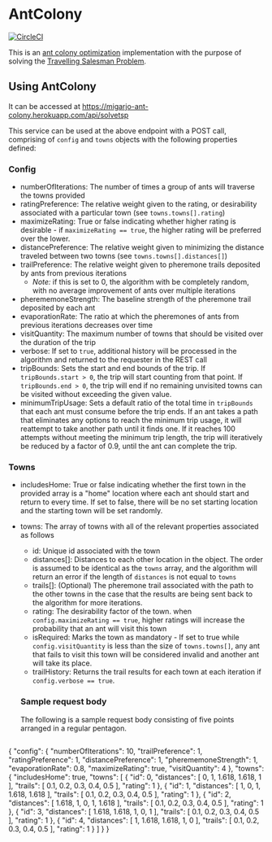 # AntColony

[![CircleCI](https://circleci.com/gh/migarjo/antcolony.svg?style=svg)](https://circleci.com/gh/migarjo/antcolony)

This is an [ant colony optimization](http://iridia.ulb.ac.be/~mbiro/Paperi/IridiaTr2006-023r001.pdf) implementation with the purpose of solving the [Travelling Salesman Problem](https://en.wikipedia.org/wiki/Travelling_salesman_problem).

## Using AntColony

It can be accessed at https://migarjo-ant-colony.herokuapp.com/api/solvetsp

This service can be used at the above endpoint with a POST call, comprising of `config` and `towns` objects with the following properties defined:

### Config
- numberOfIterations: The number of times a group of ants will traverse the towns provided
- ratingPreference: The relative weight given to the rating, or desirability associated with a particular town (see `towns.towns[].rating`)
- maximizeRating: True or false indicating whether higher rating is desirable - if `maximizeRating == true`, the higher rating will be preferred over the lower.
- distancePreference: The relative weight given to minimizing the distance traveled between two towns (see `towns.towns[].distances[]`)
- trailPreference: The relative weight given to pheremone trails deposited by ants from previous iterations
  - _Note:_ if this is set to 0, the algorithm with be completely random, with no average improvement of ants over multiple iterations
- pherememoneStrength: The baseline strength of the pheremone trail deposited by each ant
- evaporationRate: The ratio at which the pheremones of ants from previous iterations decreases over time
- visitQuantity: The maximum number of towns that should be visited over the duration of the trip
- verbose: If set to `true`, additional history will be processed in the algorithm and returned to the requester in the REST call
- tripBounds: Sets the start and end bounds of the trip. If `tripBounds.start > 0`, the trip will start counting from that point. If `tripBounds.end > 0`, the trip will end if no remaining unvisited towns can be visited without exceeding the given value.
- minimumTripUsage: Sets a default ratio of the total time in `tripBounds` that each ant must consume before the trip ends. If an ant takes a path that eliminates any options to reach the minimum trip usage, it will reattempt to take another path until it finds one. If it reaches 100 attempts without meeting the minimum trip length, the trip will iteratively be reduced by a factor of 0.9, until the ant can complete the trip.

### Towns
- includesHome: True or false indicating whether the first town in the provided array is a "home" location where each ant should start and return to every time. If set to false, there will be no set starting location and the starting town will be set randomly.
- towns: The array of towns with all of the relevant properties associated as follows
  - id: Unique id associated with the town
  - distances[]: Distances to each other location in the object. The order is assumed to be identical as the `towns` array, and the algorithm will return an error if the length of `distances` is not equal to `towns`
  - trails[]: (Optional) The pheremone trail associated with the path to the other towns in the case that the results are being sent back to the algorithm for more iterations.
  - rating: The desirability factor of the town. when `config.maximizeRating == true`, higher ratings will increase the probability that an ant will visit this town
  - isRequired: Marks the town as mandatory - If set to true while `config.visitQuantity` is less than the size of `towns.towns[]`, any ant that fails to visit this town will be considered invalid and another ant will take its place.
  - trailHistory: Returns the trail results for each town at each iteration if `config.verbose == true`.
  

  ### Sample request body
  The following is a sample request body consisting of five points arranged in a regular pentagon.

  ```json
{ 
	"config":  {
        "numberOfIterations": 10,
        "trailPreference": 1,
        "ratingPreference": 1,
        "distancePreference": 1,
        "pherememoneStrength": 1,
        "evaporationRate": 0.8,
        "maximizeRating": true,
        "visitQuantity": 4
	},
	"towns":{
        "includesHome": true,
		"towns": [
			{
				"id": 0,
				"distances": [
					0,
					1,
					1.618,
                    1.618,
                    1
				],
				"trails": [
					0.1,
					0.2,
					0.3,
                    0.4,
                    0.5
				],
				"rating": 1
			},
			{
				"id": 1,
				"distances": [
					1,
					0,
					1,
                    1.618,
                    1.618
				],
				"trails": [
					0.1,
					0.2,
					0.3,
                    0.4,
                    0.5
				],
				"rating": 1
			},
			{
				"id": 2,
				"distances": [
					1.618,
					1,
					0,
                    1,
                    1.618
				],
				"trails": [
					0.1,
					0.2,
					0.3,
                    0.4,
                    0.5
				],
				"rating": 1
			},
			{
				"id": 3,
				"distances": [
					1.618,
					1.618,
					1,
                    0,
                    1
				],
				"trails": [
					0.1,
					0.2,
					0.3,
                    0.4,
                    0.5
				],
				"rating": 1
			},
			{
				"id": 4,
				"distances": [
					1,
					1.618,
					1.618,
                    1,
                    0
				],
				"trails": [
					0.1,
					0.2,
					0.3,
                    0.4,
                    0.5
				],
				"rating": 1
			}
		]
	}
}
```